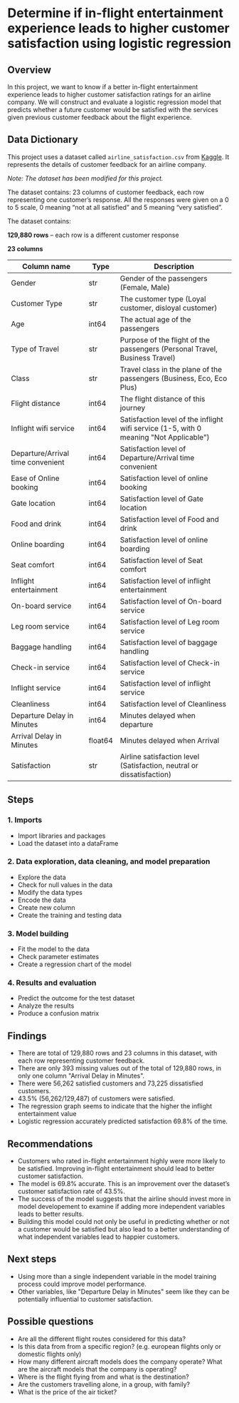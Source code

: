 # **Determine if in-flight entertainment experience leads to higher customer satisfaction using logistic regression**

## **Overview**
In this project, we want to know if a better in-flight entertainment experience leads to higher customer satisfaction ratings for an airline company. We will construct and evaluate a logistic regression model that predicts whether a future customer would be satisfied with the services given previous customer feedback about the flight experience. 

## **Data Dictionary**
This project uses a dataset called `airline_satisfaction.csv` from [Kaggle](https://www.kaggle.com/datasets/teejmahal20/airline-passenger-satisfaction/data). It represents the details of customer feedback for an airline company.

*Note: The dataset has been modified for this project.*

The dataset contains: 23 columns of customer feedback, each row representing one customer’s response. All the responses were given on a 0 to 5 scale, 0 meaning “not at all satisfied” and 5 meaning “very satisfied”.

The dataset contains:

**129,880 rows** – each row is a different customer response 

**23 columns**

| Column name | Type | Description | 
|-------------|------|-------------|
| Gender | str | Gender of the passengers (Female, Male) | 
| Customer Type | str | The customer type (Loyal customer, disloyal customer) | 
| Age | int64 | The actual age of the passengers |
| Type of Travel | str | Purpose of the flight of the passengers (Personal Travel, Business Travel) |
| Class | str | Travel class in the plane of the passengers (Business, Eco, Eco Plus) |
| Flight distance | int64 | The flight distance of this journey |
| Inflight wifi service | int64 | Satisfaction level of the inflight wifi service (1-5, with 0 meaning "Not Applicable") |
| Departure/Arrival time convenient | int64 | Satisfaction level of Departure/Arrival time convenient |
| Ease of Online booking | int64 | Satisfaction level of online booking |
| Gate location | int64 | Satisfaction level of Gate location |
| Food and drink | int64 | Satisfaction level of Food and drink |
| Online boarding | int64 | Satisfaction level of online boarding |
| Seat comfort | int64 | Satisfaction level of Seat comfort |
| Inflight entertainment | int64 | Satisfaction level of inflight entertainment |
| On-board service | int64 | Satisfaction level of On-board service |
| Leg room service | int64 | Satisfaction level of Leg room service |
| Baggage handling | int64 | Satisfaction level of baggage handling |
| Check-in service | int64 | Satisfaction level of Check-in service |
| Inflight service | int64 | Satisfaction level of inflight service |
| Cleanliness | int64 | Satisfaction level of Cleanliness |
| Departure Delay in Minutes | int64 | Minutes delayed when departure |
| Arrival Delay in Minutes | float64 | Minutes delayed when Arrival |
| Satisfaction | str | Airline satisfaction level (Satisfaction, neutral or dissatisfaction) |


## **Steps**
### **1. Imports**
- Import libraries and packages
- Load the dataset into a dataFrame

### **2. Data exploration, data cleaning, and model preparation**
- Explore the data
- Check for null values in the data
- Modify the data types
- Encode the data
- Create new column
- Create the training and testing data

### **3. Model building**
- Fit the model to the data
- Check parameter estimates
- Create a regression chart of the model

### **4. Results and evaluation**
- Predict the outcome for the test dataset
- Analyze the results
- Produce a confusion matrix

## **Findings**
- There are total of 129,880 rows and 23 columns in this dataset, with each row representing customer feedback.
- There are only 393 missing values out of the total of 129,880 rows, in only one column "Arrival Delay in Minutes".
- There were 56,262 satisfied customers and 73,225 dissatisfied customers.
- 43.5% (56,262/129,487) of customers were satisfied.
- The regression graph seems to indicate that the higher the inflight entertainment value
- Logistic regression accurately predicted satisfaction 69.8% of the time.

## **Recommendations**
- Customers who rated in-flight entertainment highly were more likely to be satisfied. Improving in-flight entertainment should lead to better customer satisfaction.
- The model is 69.8% accurate. This is an improvement over the dataset’s customer satisfaction rate of 43.5%.
- The success of the model suggests that the airline should invest more in model developement to examine if adding more independent variables leads to better results.
- Building this model could not only be useful in predicting whether or not a customer would be satisfied but also lead to a better understanding of what independent variables lead to happier customers.

## **Next steps**
- Using more than a single independent variable in the model training process could improve model performance.
- Other variables, like "Departure Delay in Minutes" seem like they can be potentially influential to customer satisfaction.

## **Possible questions**
- Are all the different flight routes considered for this data? 
- Is this data from from a specific region? (e.g. european flights only or domestic flights only)
- How many different aircraft models does the company operate? What are the aircraft models that the company is operating?
- Where is the flight flying from and what is the destination? 
- Are the customers travelling alone, in a group, with family?
- What is the price of the air ticket?
